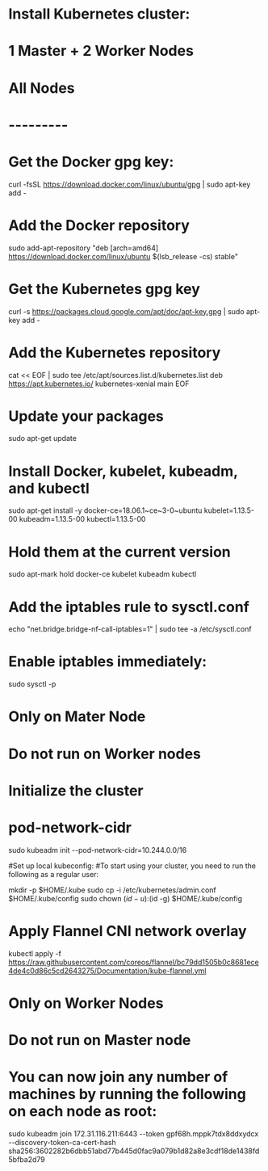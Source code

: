 # Install Kubernetes cluster:

# 1 Master + 2 Worker Nodes

# All Nodes
# ---------
# Get the Docker gpg key:
curl -fsSL https://download.docker.com/linux/ubuntu/gpg | sudo apt-key add -

# Add the Docker repository
sudo add-apt-repository    "deb [arch=amd64] https://download.docker.com/linux/ubuntu $(lsb_release -cs) stable"

# Get the Kubernetes gpg key
curl -s https://packages.cloud.google.com/apt/doc/apt-key.gpg | sudo apt-key add -

# Add the Kubernetes repository
cat << EOF | sudo tee /etc/apt/sources.list.d/kubernetes.list
deb https://apt.kubernetes.io/ kubernetes-xenial main
EOF

# Update your packages
sudo apt-get update

# Install Docker, kubelet, kubeadm, and kubectl
sudo apt-get install -y docker-ce=18.06.1~ce~3-0~ubuntu kubelet=1.13.5-00 kubeadm=1.13.5-00 kubectl=1.13.5-00

# Hold them at the current version
sudo apt-mark hold docker-ce kubelet kubeadm kubectl

# Add the iptables rule to sysctl.conf
echo "net.bridge.bridge-nf-call-iptables=1" | sudo tee -a /etc/sysctl.conf

# Enable iptables immediately:
sudo sysctl -p



# Only on Mater Node
# Do not run on Worker nodes
# Initialize the cluster 
# pod-network-cidr
sudo kubeadm init --pod-network-cidr=10.244.0.0/16

#Set up local kubeconfig:
#To start using your cluster, you need to run the following as a regular user:

  mkdir -p $HOME/.kube
  sudo cp -i /etc/kubernetes/admin.conf $HOME/.kube/config
  sudo chown $(id -u):$(id -g) $HOME/.kube/config

# Apply Flannel CNI network overlay
kubectl apply -f https://raw.githubusercontent.com/coreos/flannel/bc79dd1505b0c8681ece4de4c0d86c5cd2643275/Documentation/kube-flannel.yml


# Only on Worker Nodes
# Do not run on Master node

# You can now join any number of machines by running the following on each node as root:

sudo kubeadm join 172.31.116.211:6443 --token gpf68h.mppk7tdx8ddxydcx --discovery-token-ca-cert-hash sha256:3602282b6dbb51abd77b445d0fac9a079b1d82a8e3cdf18de1438fd5bfba2d79

